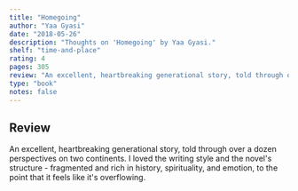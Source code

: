 ```yaml
---
title: "Homegoing"
author: "Yaa Gyasi"
date: "2018-05-26"
description: "Thoughts on 'Homegoing' by Yaa Gyasi."
shelf: "time-and-place"
rating: 4
pages: 305
review: "An excellent, heartbreaking generational story, told through over a dozen perspectives on two continents. I loved the writing style and the novel's structure - fragmented and rich in history, spirituality, and emotion, to the point that it feels like it's overflowing. "
type: "book"
notes: false
---
```


## Review

An excellent, heartbreaking generational story, told through over a dozen perspectives on two continents. I loved the writing style and the novel's structure - fragmented and rich in history, spirituality, and emotion, to the point that it feels like it's overflowing.

